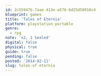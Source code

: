 ```yaml
---
id: 2c55947b-7aae-413e-a57b-6d25d58918c4
blueprint: games
title: 'Tales of Eternia'
platform: playstation-portable
genre:
  - rpg
note: 'x2, 1 Sealed'
digital: false
physical: true
guide: true
pending: false
posted: '2014-02-11'
slug: tales-of-eternia
---
```

